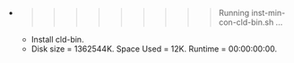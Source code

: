 * >>>>>>>>> Running inst-min-con-cld-bin.sh ...
  * Install cld-bin.
  * Disk size = 1362544K. Space Used = 12K. Runtime = 00:00:00:00.
